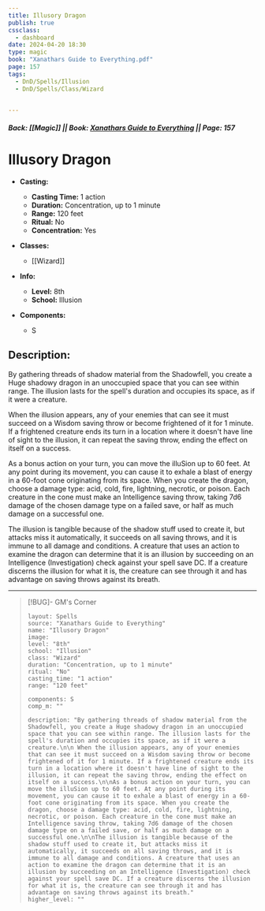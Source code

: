 ```yaml
---
title: Illusory Dragon
publish: true
cssclass:
  - dashboard
date: 2024-04-20 18:30
type: magic
book: "Xanathars Guide to Everything.pdf"
page: 157
tags:
  - DnD/Spells/Illusion
  - DnD/Spells/Class/Wizard


---
```


##### Back: [[Magic]] || Book: [Xanathars Guide to Everything](https://drive.google.com/drive/folders/1O5bhpYizcIT5xxAoLOuzCRht_PVS7VSG?usp=sharing) || Page: 157

# Illusory Dragon

- **Casting:**
    - **Casting Time:** 1 action
    - **Duration:** Concentration, up to 1 minute
    - **Range:** 120 feet
    - **Ritual:** No
    - **Concentration:** Yes
- **Classes:**
    - [[Wizard]]

- **Info:**
    - **Level:** 8th
    - **School:** Illusion
- **Components:**
    - S


## Description:
By gathering threads of shadow material from the Shadowfell, you create a Huge shadowy dragon in an unoccupied space that you can see within range. The illusion lasts for the spell's duration and occupies its space, as if it were a creature.

 When the illusion appears, any of your enemies that can see it must succeed on a Wisdom saving throw or become frightened of it for 1 minute. If a frightened creature ends its turn in a location where it doesn't have line of sight to the illusion, it can repeat the saving throw, ending the effect on itself on a success.

As a bonus action on your turn, you can move the illuSion up to 60 feet. At any point during its movement, you can cause it to exhale a blast of energy in a 60-foot cone originating from its space. When you create the dragon, choose a damage type: acid, cold, fire, lightning, necrotic, or poison. Each creature in the cone must make an Intelligence saving throw, taking 7d6 damage of the chosen damage type on a failed save, or half as much damage on a successful one.

The illusion is tangible because of the shadow stuff used to create it, but attacks miss it automatically, it succeeds on all saving throws, and it is immune to all damage and conditions. A creature that uses an action to examine the dragon can determine that it is an illusion by succeeding on an Intelligence (Investigation) check against your spell save DC. If a creature discerns the illusion for what it is, the creature can see through it and has advantage on saving throws against its breath.



---

> [!BUG]- GM's Corner
>
> ```statblock
> layout: Spells
> source: "Xanathars Guide to Everything"
> name: "Illusory Dragon"
> image: 
> level: "8th"
> school: "Illusion"
> class: "Wizard"
> duration: "Concentration, up to 1 minute"
> ritual: "No"
> casting_time: "1 action"
> range: "120 feet"
>
> components: S
> comp_m: ""
>
> description: "By gathering threads of shadow material from the Shadowfell, you create a Huge shadowy dragon in an unoccupied space that you can see within range. The illusion lasts for the spell's duration and occupies its space, as if it were a creature.\n\n When the illusion appears, any of your enemies that can see it must succeed on a Wisdom saving throw or become frightened of it for 1 minute. If a frightened creature ends its turn in a location where it doesn't have line of sight to the illusion, it can repeat the saving throw, ending the effect on itself on a success.\n\nAs a bonus action on your turn, you can move the illuSion up to 60 feet. At any point during its movement, you can cause it to exhale a blast of energy in a 60-foot cone originating from its space. When you create the dragon, choose a damage type: acid, cold, fire, lightning, necrotic, or poison. Each creature in the cone must make an Intelligence saving throw, taking 7d6 damage of the chosen damage type on a failed save, or half as much damage on a successful one.\n\nThe illusion is tangible because of the shadow stuff used to create it, but attacks miss it automatically, it succeeds on all saving throws, and it is immune to all damage and conditions. A creature that uses an action to examine the dragon can determine that it is an illusion by succeeding on an Intelligence (Investigation) check against your spell save DC. If a creature discerns the illusion for what it is, the creature can see through it and has advantage on saving throws against its breath."
> higher_level: ""
> ```
